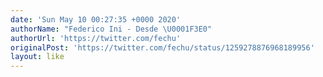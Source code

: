 ```yaml
---
date: 'Sun May 10 00:27:35 +0000 2020'
authorName: "Federico Ini - Desde \U0001F3E0"
authorUrl: 'https://twitter.com/fechu'
originalPost: 'https://twitter.com/fechu/status/1259278876968189956'
layout: like
---
```

